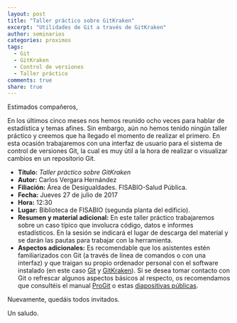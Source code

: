```yaml
---
layout: post
title: "Taller práctico sobre GitKraken"
excerpt: "Utilidades de Git a través de GitKraken"
author: seminarios
categories: proximos
tags:
  - Git
  - GitKraken
  - Control de versiones
  - Taller práctico
comments: true
share: true
---
```


Estimados compañeros,

En los últimos cinco meses nos hemos reunido ocho veces para hablar de estadística y temas afines. Sin embargo, aún no hemos tenido ningún taller práctico y creemos que ha llegado el momento de realizar el primero. En esta ocasión trabajaremos con una interfaz de usuario para el sistema de control de versiones Git, la cual es muy útil a la hora de realizar o visualizar cambios en un repositorio Git.
 
- **Título:** _Taller práctico sobre GitKraken_
- **Autor:** Carlos Vergara Hernández
- **Filiación:** Área de Desigualdades. FISABIO-Salud Pública.
- **Fecha:** Jueves 27 de julio de 2017
- **Hora:** 12:30
- **Lugar:** Biblioteca de FISABIO (segunda planta del edificio).
- **Resumen y material adicional:** En este taller práctico trabajaremos sobre un caso típico que involucra código, datos e informes estadísticos. En la sesión se indicará el lugar de descarga del material y se darán las pautas para trabajar con la herramienta.
- **Aspectos adicionales:** Es recomendable que los asistentes estén familiarizados con Git (a través de línea de comandos o con una interfaz) y que traigan su propio ordenador personal con el software instalado (en este caso [Git](https://git-scm.com/downloads) y [GitKraken](https://www.gitkraken.com/download)). Si se desea tomar contacto con Git o refrescar algunos aspectos básicos al respecto, os recomendamos que consultéis el manual [ProGit](https://git-scm.com/book/en/v2) o estas [diapositivas públicas](https://github.com/fisabio/material_publico_cur_inv_rep/raw/master/Sesiones/S11_Git_GitHub.pdf).

Nuevamente, quedáis todos invitados.

Un saludo.
